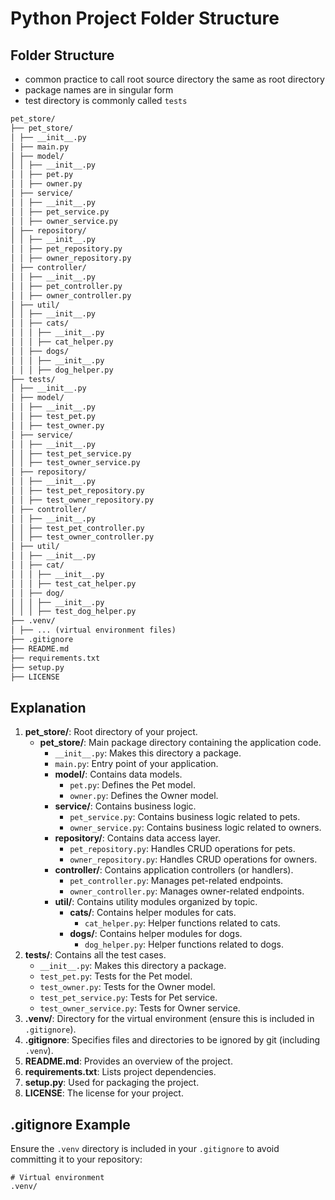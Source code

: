 # Python Project Folder Structure

## Folder Structure

* common practice to call root source directory the same as root directory
* package names are in singular form
* test directory is commonly called `tests`

```markdown
pet_store/
├── pet_store/
│ ├── __init__.py
│ ├── main.py
│ ├── model/
│ │ ├── __init__.py
│ │ ├── pet.py
│ │ ├── owner.py
│ ├── service/
│ │ ├── __init__.py
│ │ ├── pet_service.py
│ │ ├── owner_service.py
│ ├── repository/
│ │ ├── __init__.py
│ │ ├── pet_repository.py
│ │ ├── owner_repository.py
│ ├── controller/
│ │ ├── __init__.py
│ │ ├── pet_controller.py
│ │ ├── owner_controller.py
│ ├── util/
│ │ ├── __init__.py
│ │ ├── cats/
│ │ │ ├── __init__.py
│ │ │ ├── cat_helper.py
│ │ ├── dogs/
│ │ │ ├── __init__.py
│ │ │ ├── dog_helper.py
├── tests/
│ ├── __init__.py
│ ├── model/
│ │ ├── __init__.py
│ │ ├── test_pet.py
│ │ ├── test_owner.py
│ ├── service/
│ │ ├── __init__.py
│ │ ├── test_pet_service.py
│ │ ├── test_owner_service.py
│ ├── repository/
│ │ ├── __init__.py
│ │ ├── test_pet_repository.py
│ │ ├── test_owner_repository.py
│ ├── controller/
│ │ ├── __init__.py
│ │ ├── test_pet_controller.py
│ │ ├── test_owner_controller.py
│ ├── util/
│ │ ├── __init__.py
│ │ ├── cat/
│ │ │ ├── __init__.py
│ │ │ ├── test_cat_helper.py
│ │ ├── dog/
│ │ │ ├── __init__.py
│ │ │ ├── test_dog_helper.py
├── .venv/
│ ├── ... (virtual environment files)
├── .gitignore
├── README.md
├── requirements.txt
├── setup.py
├── LICENSE
```

## Explanation

1. **pet_store/**: Root directory of your project.
    - **pet_store/**: Main package directory containing the application code.
        - `__init__.py`: Makes this directory a package.
        - `main.py`: Entry point of your application.
        - **model/**: Contains data models.
            - `pet.py`: Defines the Pet model.
            - `owner.py`: Defines the Owner model.
        - **service/**: Contains business logic.
            - `pet_service.py`: Contains business logic related to pets.
            - `owner_service.py`: Contains business logic related to owners.
        - **repository/**: Contains data access layer.
            - `pet_repository.py`: Handles CRUD operations for pets.
            - `owner_repository.py`: Handles CRUD operations for owners.
        - **controller/**: Contains application controllers (or handlers).
            - `pet_controller.py`: Manages pet-related endpoints.
            - `owner_controller.py`: Manages owner-related endpoints.
        - **util/**: Contains utility modules organized by topic.
            - **cats/**: Contains helper modules for cats.
                - `cat_helper.py`: Helper functions related to cats.
            - **dogs/**: Contains helper modules for dogs.
                - `dog_helper.py`: Helper functions related to dogs.
2. **tests/**: Contains all the test cases.
    - `__init__.py`: Makes this directory a package.
    - `test_pet.py`: Tests for the Pet model.
    - `test_owner.py`: Tests for the Owner model.
    - `test_pet_service.py`: Tests for Pet service.
    - `test_owner_service.py`: Tests for Owner service.
3. **.venv/**: Directory for the virtual environment (ensure this is included in `.gitignore`).
4. **.gitignore**: Specifies files and directories to be ignored by git (including `.venv`).
5. **README.md**: Provides an overview of the project.
6. **requirements.txt**: Lists project dependencies.
7. **setup.py**: Used for packaging the project.
8. **LICENSE**: The license for your project.

## .gitignore Example

Ensure the `.venv` directory is included in your `.gitignore` to avoid committing it to your repository:

```gitignore
# Virtual environment
.venv/